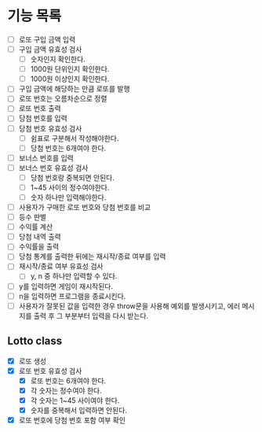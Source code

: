 # 기능 목록

- [ ] 로또 구입 금액 입력
- [ ] 구입 금액 유효성 검사
  - [ ] 숫자인지 확인한다.
  - [ ] 1000원 단위인지 확인한다.
  - [ ] 1000원 이상인지 확인한다.
- [ ] 구입 금액에 해당하는 만큼 로또를 발행
- [ ] 로또 번호는 오름차순으로 정렬
- [ ] 로또 번호 출력
- [ ] 당첨 번호를 입력
- [ ] 당첨 번호 유효성 검사
  - [ ] 쉼표로 구분해서 작성해야한다.
  - [ ] 당첨 번호는 6개여야 한다.
- [ ] 보너스 번호를 입력
- [ ] 보너스 번호 유효성 검사
  - [ ] 당첨 번호랑 중복되면 안된다.
  - [ ] 1~45 사이의 정수여야한다.
  - [ ] 숫자 하나만 입력해야한다.
- [ ] 사용자가 구매한 로또 번호와 당첨 번호를 비교
- [ ] 등수 판별
- [ ] 수익률 계산
- [ ] 당첨 내역 출력
- [ ] 수익률을 출력
- [ ] 당첨 통계를 출력한 뒤에는 재시작/종료 여부를 입력
- [ ] 재시작/종료 여부 유효성 검사
  - [ ] y, n 중 하나만 입력할 수 있다.
- [ ] y를 입력하면 게임이 재시작된다.
- [ ] n을 입력하면 프로그램을 종료시킨다.
- [ ] 사용자가 잘못된 값을 입력한 경우 throw문을 사용해 예외를 발생시키고, 에러 메시지를 출력 후 그 부분부터 입력을 다시 받는다.

## Lotto class

- [x] 로또 생성
- [x] 로또 번호 유효성 검사
  - [x] 로또 번호는 6개여야 한다.
  - [x] 각 숫자는 정수여야 한다.
  - [x] 각 숫자는 1~45 사이여야 한다.
  - [x] 숫자를 중복해서 입력하면 안된다.
- [x] 로또 번호에 당첨 번호 포함 여부 확인
